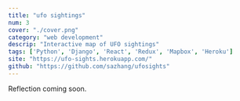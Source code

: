 ```yaml
---
title: "ufo sightings"
num: 3
cover: "./cover.png"
category: "web development"
descrip: "Interactive map of UFO sightings"
tags: ['Python', 'Django', 'React', 'Redux', 'Mapbox', 'Heroku']
site: "https://ufo-sights.herokuapp.com/"
github: "https://github.com/sazhang/ufosights"
---
```


Reflection coming soon.
